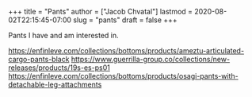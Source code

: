 +++
title = "Pants"
author = ["Jacob Chvatal"]
lastmod = 2020-08-02T22:15:45-07:00
slug = "pants"
draft = false
+++

Pants I have and am interested in.

<https://enfinleve.com/collections/bottoms/products/ameztu-articulated-cargo-pants-black>
<https://www.guerrilla-group.co/collections/new-releases/products/19s-es-ps01>
<https://enfinleve.com/collections/bottoms/products/osagi-pants-with-detachable-leg-attachments>
